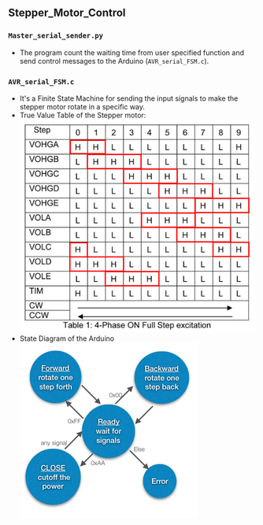 ## Stepper_Motor_Control
### `Master_serial_sender.py`
- The program count the waiting time from user specified function and send control messages to the Arduino (`AVR_serial_FSM.c`).
### `AVR_serial_FSM.c`
- It's a Finite State Machine for sending the input signals to make the stepper motor rotate in a specific way.
- True Value Table of the Stepper motor: ![](./step-true-value.png)
- State Diagram of the Arduino ![](./FSM_diagram.png)
